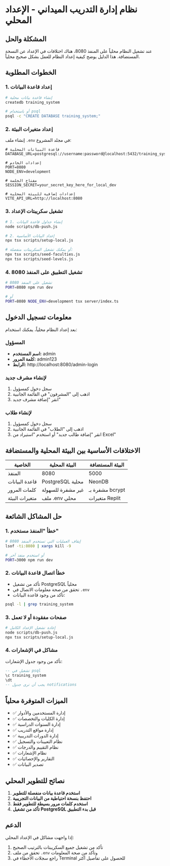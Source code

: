 # نظام إدارة التدريب الميداني - الإعداد المحلي

## المشكلة والحل

عند تشغيل النظام محلياً على المنفذ 8080، هناك اختلافات في الإعداد عن النسخة المستضافة. هذا الدليل يوضح كيفية إعداد النظام للعمل بشكل صحيح محلياً.

## الخطوات المطلوبة

### 1. إعداد قاعدة البيانات

```bash
# إنشاء قاعدة بيانات محلية
createdb training_system

# أو باستخدام psql
psql -c "CREATE DATABASE training_system;"
```

### 2. إعداد متغيرات البيئة

إنشاء ملف `.env` في مجلد المشروع:

```env
# قاعدة البيانات المحلية
DATABASE_URL=postgresql://username:password@localhost:5432/training_system

# إعدادات الخادم
PORT=8080
NODE_ENV=development

# مفتاح الجلسة
SESSION_SECRET=your_secret_key_here_for_local_dev

# إعدادات إضافية للبيئة المحلية
VITE_API_URL=http://localhost:8080
```

### 3. تشغيل سكريبتات الإعداد

```bash
# 1. إنشاء جداول قاعدة البيانات
node scripts/db-push.js

# 2. إعداد البيانات الأساسية
npx tsx scripts/setup-local.js

# أو يمكنك تشغيل السكريبتات منفصلة:
npx tsx scripts/seed-faculties.js
npx tsx scripts/seed-levels.js
```

### 4. تشغيل التطبيق على المنفذ 8080

```bash
# تشغيل على المنفذ 8080
PORT=8080 npm run dev

# أو
PORT=8080 NODE_ENV=development tsx server/index.ts
```

## معلومات تسجيل الدخول

بعد إعداد النظام محلياً، يمكنك استخدام:

### المسؤول
- **اسم المستخدم:** admin
- **كلمة المرور:** admin123
- **الرابط:** http://localhost:8080/admin-login

### لإنشاء مشرف جديد
1. سجل دخول كمسؤول
2. اذهب إلى "المشرفون" في القائمة الجانبية
3. انقر "إضافة مشرف جديد"

### لإنشاء طلاب
1. سجل دخول كمسؤول
2. اذهب إلى "الطلاب" في القائمة الجانبية
3. انقر "إضافة طالب جديد" أو استخدم "استيراد من Excel"

## الاختلافات الأساسية بين البيئة المحلية والمستضافة

| الخاصية | البيئة المحلية | البيئة المستضافة |
|---------|----------------|------------------|
| المنفذ | 8080 | 5000 |
| قاعدة البيانات | PostgreSQL محلية | NeonDB |
| كلمات المرور | غير مشفرة للسهولة | مشفرة بـ bcrypt |
| متغيرات البيئة | ملف .env محلي | متغيرات Replit |

## حل المشاكل الشائعة

### 1. خطأ "المنفذ مستخدم"
```bash
# إيقاف العمليات التي تستخدم المنفذ 8080
lsof -ti:8080 | xargs kill -9

# أو استخدم منفذ آخر
PORT=3000 npm run dev
```

### 2. خطأ اتصال قاعدة البيانات
- تأكد من تشغيل PostgreSQL محلياً
- تحقق من صحة معلومات الاتصال في `.env`
- تأكد من وجود قاعدة البيانات:
```bash
psql -l | grep training_system
```

### 3. صفحات مفقودة أو لا تعمل
```bash
# إعادة تشغيل الإعداد الكامل
node scripts/db-push.js
npx tsx scripts/setup-local.js
```

### 4. مشاكل في الإشعارات
تأكد من وجود جدول الإشعارات:
```sql
-- تشغيل في psql
\c training_system
\dt
-- يجب أن ترى جدول notifications
```

## الميزات المتوفرة محلياً

- ✅ إدارة المستخدمين والأدوار
- ✅ إدارة الكليات والتخصصات  
- ✅ إدارة السنوات الدراسية
- ✅ إدارة مواقع التدريب
- ✅ إدارة الدورات التدريبية
- ✅ نظام التعيينات والتسجيل
- ✅ نظام التقييم والدرجات
- ✅ نظام الإشعارات
- ✅ التقارير والإحصائيات
- ✅ تصدير البيانات

## نصائح للتطوير المحلي

1. **استخدم قاعدة بيانات منفصلة للتطوير**
2. **احتفظ بنسخة احتياطية من البيانات التجريبية**
3. **استخدم كلمات مرور بسيطة للتطوير فقط**
4. **تأكد من تشغيل PostgreSQL قبل بدء التطبيق**

## الدعم

إذا واجهت مشاكل في الإعداد المحلي:
1. تأكد من تشغيل جميع السكريبتات بالترتيب الصحيح
2. تحقق من ملف `.env` وتأكد من صحة المعلومات
3. راجع سجلات الأخطاء في Terminal للحصول على تفاصيل أكثر